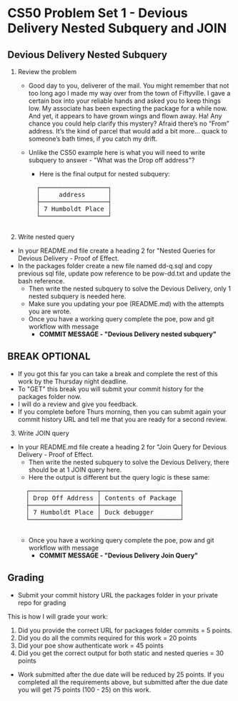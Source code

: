 # CS50 Problem Set 1 - Devious Delivery Nested Subquery and JOIN

## Devious Delivery Nested Subquery

1. Review the problem
    - Good day to you, deliverer of the mail. You might remember that not too long ago I made my way over from the town of Fiftyville. I gave a certain box into your reliable hands and asked you to keep things low. My associate has been expecting the package for a while now. And yet, it appears to have grown wings and flown away. Ha! Any chance you could help clarify this mystery? Afraid there’s no “From” address. It’s the kind of parcel that would add a bit more… quack to someone’s bath times, if you catch my drift.

    - Unlike the CS50 example here is what you will need to write subquery to answer - "What was the Drop off address"? 
        - Here is the final output for nested subquery:
        <pre>
        ┌──────────────────┐
        │     address      │
        ├──────────────────┤
        │ 7 Humboldt Place │
        └──────────────────┘
        </pre>

2. Write nested query
- In your README.md file create a heading 2 for "Nested Queries for Devious Delivery - Proof of Effect.
- In the packages folder create a new file named dd-q.sql and copy previous sql file, update pow reference to be pow-dd.txt and update the bash reference.
    - Then write the nested subquery to solve the Devious Delivery, only 1 nested subquery is needed here. 
    - Make sure you updating your poe (README.md) with the attempts you are wrote. 
    - Once you have a working query complete the poe, pow and git workflow with message 
        - **COMMIT MESSAGE - "Devious Delivery nested subquery"**

## BREAK OPTIONAL  
- If you got this far you can take a break and complete the rest of this work by the Thursday night deadline.  
- To "GET" this break you will submit your commit history for the packages folder now.
- I will do a review and give you feedback.
- If you complete before Thurs morning, then you can submit again your commit history URL and tell me that you are ready for a second review. 

3. Write JOIN query
- In your README.md file create a heading 2 for "Join Query for Devious Delivery - Proof of Effect.  
    - Then write the nested subquery to solve the Devious Delivery, there should be at 1 JOIN query here. 
    - Here the output is different but the query logic is these same:
    <pre>
    ┌──────────────────┬─────────────────────┐
    │ Drop Off Address │ Contents of Package │
    ├──────────────────┼─────────────────────┤
    │ 7 Humboldt Place │ Duck debugger       │
    └──────────────────┴─────────────────────┘
    </pre>
    - Once you have a working query complete the poe, pow and git workflow with message 
        - **COMMIT MESSAGE - "Devious Delivery Join Query"**

## Grading
- Submit your commit history URL the packages folder in your private repo for grading

This is how I will grade your work:
1. Did you provide the correct URL for packages folder commits = 5 points.
2. Did you do all the commits required for this work = 20 points
3. Did your poe show authenticate work =  45 points
4. Did you get the correct output for both static and nested queries = 30 points
- Work submitted after the due date will be reduced by 25 points. If you completed all the requirements above, but submitted after the due date you will get 75 points (100 - 25) on this work. 